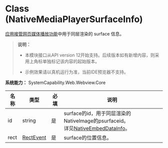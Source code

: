 # Class (NativeMediaPlayerSurfaceInfo)

[应用接管网页媒体播放功能](./arkts-basic-components-web-attributes.md#enablenativemediaplayer12)中用于同层渲染的 surface 信息。

> **说明：**
>
> - 本模块接口从API version 12开始支持。后续版本如有新增内容，则采用上角标单独标记该内容的起始版本。
>
> - 示例效果请以真机运行为准，当前IDE预览器不支持。

**系统能力：** SystemCapability.Web.Webview.Core

| 名称 | 类型 | 必填 | 说明 |
|------|------|------|------|
| id | string | 是 | surface的id，用于同层渲染的NativeImage的psurfaceid。<br/>详见[NativeEmbedDataInfo](./arkts-basic-components-web-i.md#nativeembeddatainfo11)。 |
| rect | [RectEvent](./arkts-apis-webview-i.md#rectevent12) | 是 | surface的位置信息。 |